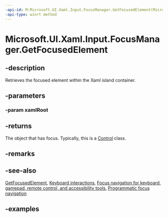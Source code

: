 ```yaml
---
-api-id: M:Microsoft.UI.Xaml.Input.FocusManager.GetFocusedElement(Microsoft.UI.Xaml.XamlRoot)
-api-type: winrt method
---
```


<!-- Method syntax.
public object FocusManager.GetFocusedElement(XamlRoot xamlRoot)
-->

# Microsoft.UI.Xaml.Input.FocusManager.GetFocusedElement

## -description

Retrieves the focused element within the Xaml island container.

## -parameters

### -param xamlRoot

## -returns

The object that has focus. Typically, this is a [Control](../microsoft.ui.xaml.controls/control.md) class.

## -remarks

## -see-also

[GetFocusedElement](focusmanager_getfocusedelement_1183614552.md), [Keyboard interactions](/windows/apps/design/input/keyboard-interactions), [Focus navigation for keyboard, gamepad, remote control, and accessibility tools](/windows/apps/design/input/focus-navigation), [Programmatic focus navigation](/windows/apps/design/input/focus-navigation-programmatic)

## -examples
